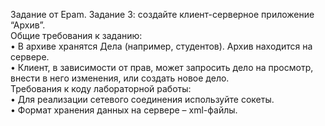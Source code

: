 Задание от Epam.
Задание 3: создайте клиент-серверное приложение “Архив”.  
Общие требования к заданию:  
• В архиве хранятся Дела (например, студентов). Архив находится на сервере.  
• Клиент, в зависимости от прав, может запросить дело на просмотр, внести в него изменения, или создать новое дело.  
Требования к коду лабораторной работы:  
• Для реализации сетевого соединения используйте сокеты.  
• Формат хранения данных на сервере – xml-файлы.  
